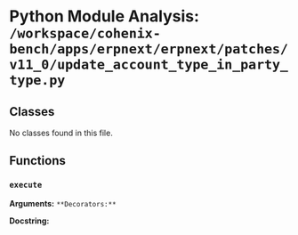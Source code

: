 # Python Module Analysis: `/workspace/cohenix-bench/apps/erpnext/erpnext/patches/v11_0/update_account_type_in_party_type.py`

## Classes

No classes found in this file.


## Functions

### `execute`
**Arguments:** ``
**Decorators:** ``

**Docstring:**
```

```

